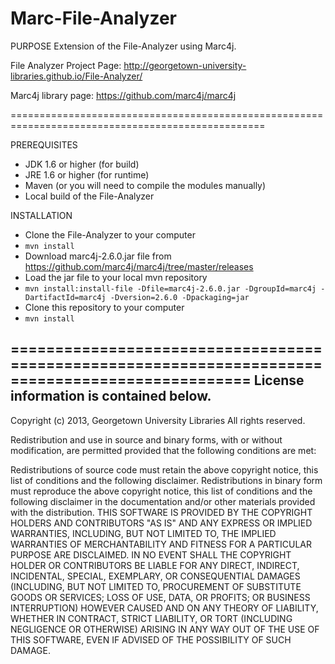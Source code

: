 Marc-File-Analyzer
==================

PURPOSE
Extension of the File-Analyzer using Marc4j.

File Analyzer Project Page: http://georgetown-university-libraries.github.io/File-Analyzer/

Marc4j library page: https://github.com/marc4j/marc4j


==================================================================================================

PREREQUISITES
- JDK 1.6 or higher (for build)
- JRE 1.6 or higher (for runtime)
- Maven (or you will need to compile the modules manually)
- Local build of the File-Analyzer

INSTALLATION
- Clone the File-Analyzer to your computer
- `mvn install`
- Download marc4j-2.6.0.jar file from https://github.com/marc4j/marc4j/tree/master/releases
- Load the jar file to your local mvn repository
- `mvn install:install-file -Dfile=marc4j-2.6.0.jar -DgroupId=marc4j -DartifactId=marc4j -Dversion=2.6.0 -Dpackaging=jar`
- Clone this repository to your computer
- `mvn install`

=================================================================================================
License information is contained below.
-------------------------------------------------------------------------

Copyright (c) 2013, Georgetown University Libraries
All rights reserved.

Redistribution and use in source and binary forms, with or without modification, are permitted provided that the following conditions are met:

Redistributions of source code must retain the above copyright notice, this list of conditions and the following disclaimer.
Redistributions in binary form must reproduce the above copyright notice, this list of conditions and the following disclaimer in the documentation and/or other materials provided with the distribution.
THIS SOFTWARE IS PROVIDED BY THE COPYRIGHT HOLDERS AND CONTRIBUTORS "AS IS" AND ANY EXPRESS OR IMPLIED WARRANTIES, INCLUDING, BUT NOT LIMITED TO, THE IMPLIED WARRANTIES OF MERCHANTABILITY AND FITNESS FOR A PARTICULAR PURPOSE ARE DISCLAIMED. IN NO EVENT SHALL THE COPYRIGHT HOLDER OR CONTRIBUTORS BE LIABLE FOR ANY DIRECT, INDIRECT, INCIDENTAL, SPECIAL, EXEMPLARY, OR CONSEQUENTIAL DAMAGES (INCLUDING, BUT NOT LIMITED TO, PROCUREMENT OF SUBSTITUTE GOODS OR SERVICES; LOSS OF USE, DATA, OR PROFITS; OR BUSINESS INTERRUPTION) HOWEVER CAUSED AND ON ANY THEORY OF LIABILITY, WHETHER IN CONTRACT, STRICT LIABILITY, OR TORT (INCLUDING NEGLIGENCE OR OTHERWISE) ARISING IN ANY WAY OUT OF THE USE OF THIS SOFTWARE, EVEN IF ADVISED OF THE POSSIBILITY OF SUCH DAMAGE.


